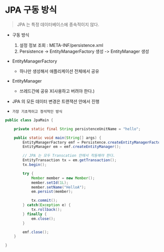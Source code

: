 # JPA 구동 방식

> JPA 는 특정 데이터베이스에 종속적이지 않다.

- 구동 방식
  1. 설정 정보 조회 : META-INF/persistence.xml
  2. Persistence -> EntityManagerFactory 생성 -> EntityManager 생성

- EntityManagerFactory
  - 하나만 생성해서 애플리케이션 전체에서 공유
- EntityManager
  - 쓰레드간에 공유 X(사용하고 버려야 한다.)
- JPA 의 모든 데이터 변경은 트랜잭션 안에서 진행

- `가장 기초적이고 정석적인 방식`

```java
public class JpaMain {

    private static final String persistenceUnitName = "hello";

    public static void main(String[] args) {
        EntityManagerFactory emf = Persistence.createEntityManagerFactory(persistenceUnitName);
        EntityManager em = emf.createEntityManager();

        // JPA 는 모두 Transcation 안에서 작동해야 한다.
        EntityTransaction tx = em.getTransaction();
        tx.begin();

        try {
            Member member = new Member();
            member.setId(1L);
            member.setName("HelloA");
            em.persist(member);

            tx.commit();
        } catch(Exception e) {
            tx.rollback();
        } finally {
            em.close();
        }

        emf.close();
    }

}

```
